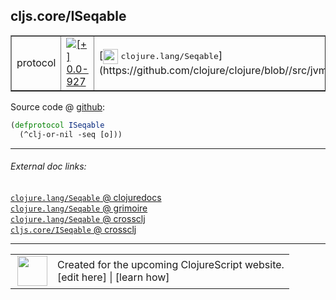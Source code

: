 ## cljs.core/ISeqable



 <table border="1">
<tr>
<td>protocol</td>
<td><a href="https://github.com/cljsinfo/cljs-api-docs/tree/0.0-927"><img valign="middle" alt="[+] 0.0-927" title="Added in 0.0-927" src="https://img.shields.io/badge/+-0.0--927-lightgrey.svg"></a> </td>
<td>
[<img height="24px" valign="middle" src="http://i.imgur.com/1GjPKvB.png"> <samp>clojure.lang/Seqable</samp>](https://github.com/clojure/clojure/blob//src/jvm/clojure/lang/Seqable.java)
</td>
</tr>
</table>









Source code @ [github](https://github.com/clojure/clojurescript/blob/r2261/src/cljs/cljs/core.cljs#L307-L308):

```clj
(defprotocol ISeqable
  (^clj-or-nil -seq [o]))
```

<!--
Repo - tag - source tree - lines:

 <pre>
clojurescript @ r2261
└── src
    └── cljs
        └── cljs
            └── <ins>[core.cljs:307-308](https://github.com/clojure/clojurescript/blob/r2261/src/cljs/cljs/core.cljs#L307-L308)</ins>
</pre>

-->

---



###### External doc links:

[`clojure.lang/Seqable` @ clojuredocs](http://clojuredocs.org/clojure.lang/Seqable)<br>
[`clojure.lang/Seqable` @ grimoire](http://conj.io/store/v1/org.clojure/clojure/1.7.0-beta3/clj/clojure.lang/Seqable/)<br>
[`clojure.lang/Seqable` @ crossclj](http://crossclj.info/fun/clojure.lang/Seqable.html)<br>
[`cljs.core/ISeqable` @ crossclj](http://crossclj.info/fun/cljs.core.cljs/ISeqable.html)<br>

---

 <table>
<tr><td>
<img valign="middle" align="right" width="48px" src="http://i.imgur.com/Hi20huC.png">
</td><td>
Created for the upcoming ClojureScript website.<br>
[edit here] | [learn how]
</td></tr></table>

[edit here]:https://github.com/cljsinfo/cljs-api-docs/blob/master/cljsdoc/cljs.core_ISeqable.cljsdoc
[learn how]:https://github.com/cljsinfo/cljs-api-docs/wiki/cljsdoc-files

<!--

This information was too distracting to show to readers, but I'll leave it
commented here since it is helpful to:

- pretty-print the data used to generate this document
- and show how to retrieve that data



The API data for this symbol:

```clj
{:ns "cljs.core",
 :name "ISeqable",
 :history [["+" "0.0-927"]],
 :type "protocol",
 :full-name-encode "cljs.core_ISeqable",
 :source {:code "(defprotocol ISeqable\n  (^clj-or-nil -seq [o]))",
          :title "Source code",
          :repo "clojurescript",
          :tag "r2261",
          :filename "src/cljs/cljs/core.cljs",
          :lines [307 308]},
 :methods [{:name "-seq", :signature ["[o]"], :docstring nil}],
 :full-name "cljs.core/ISeqable",
 :clj-symbol "clojure.lang/Seqable"}

```

Retrieve the API data for this symbol:

```clj
;; from Clojure REPL
(require '[clojure.edn :as edn])
(-> (slurp "https://raw.githubusercontent.com/cljsinfo/cljs-api-docs/catalog/cljs-api.edn")
    (edn/read-string)
    (get-in [:symbols "cljs.core/ISeqable"]))
```

-->
